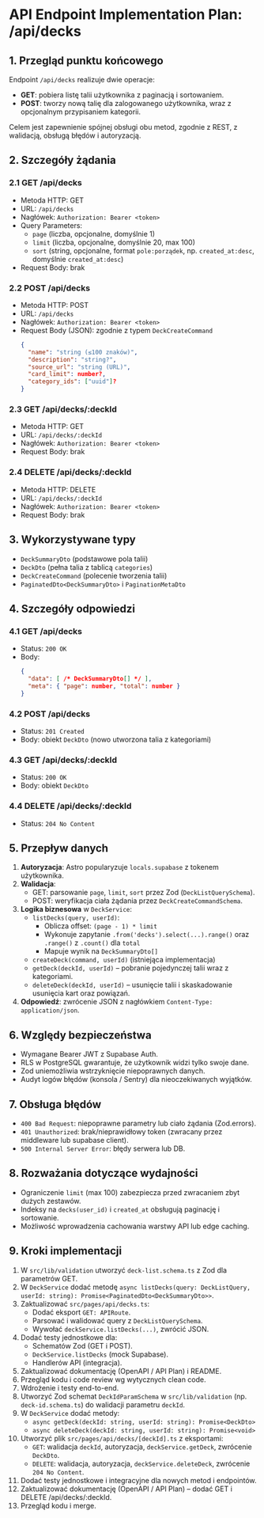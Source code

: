 # API Endpoint Implementation Plan: /api/decks

## 1. Przegląd punktu końcowego
Endpoint `/api/decks` realizuje dwie operacje:

- **GET**: pobiera listę talii użytkownika z paginacją i sortowaniem.
- **POST**: tworzy nową talię dla zalogowanego użytkownika, wraz z opcjonalnym przypisaniem kategorii.

Celem jest zapewnienie spójnej obsługi obu metod, zgodnie z REST, z walidacją, obsługą błędów i autoryzacją.

## 2. Szczegóły żądania

### 2.1 GET /api/decks
- Metoda HTTP: GET
- URL: `/api/decks`  
- Nagłówek:  `Authorization: Bearer <token>`
- Query Parameters:
  - `page` (liczba, opcjonalne, domyślnie 1)
  - `limit` (liczba, opcjonalne, domyślnie 20, max 100)
  - `sort` (string, opcjonalne, format `pole:porządek`, np. `created_at:desc`, domyślnie `created_at:desc`)
- Request Body: brak

### 2.2 POST /api/decks
- Metoda HTTP: POST
- URL: `/api/decks`  
- Nagłówek:  `Authorization: Bearer <token>`
- Request Body (JSON): zgodnie z typem `DeckCreateCommand`
  ```json
  {
    "name": "string (≤100 znaków)",
    "description": "string?",
    "source_url": "string (URL)",
    "card_limit": number?,
    "category_ids": ["uuid"]?
  }
  ```

### 2.3 GET /api/decks/:deckId
- Metoda HTTP: GET
- URL: `/api/decks/:deckId`
- Nagłówek:  `Authorization: Bearer <token>`
- Request Body: brak

### 2.4 DELETE /api/decks/:deckId
- Metoda HTTP: DELETE
- URL: `/api/decks/:deckId`
- Nagłówek:  `Authorization: Bearer <token>`
- Request Body: brak

## 3. Wykorzystywane typy
- `DeckSummaryDto` (podstawowe pola talii)
- `DeckDto` (pełna talia z tablicą `categories`)
- `DeckCreateCommand` (polecenie tworzenia talii)
- `PaginatedDto<DeckSummaryDto>` i `PaginationMetaDto`

## 4. Szczegóły odpowiedzi

### 4.1 GET /api/decks
- Status: `200 OK`
- Body:
  ```json
  {
    "data": [ /* DeckSummaryDto[] */ ],
    "meta": { "page": number, "total": number }
  }
  ```

### 4.2 POST /api/decks
- Status: `201 Created`
- Body: obiekt `DeckDto` (nowo utworzona talia z kategoriami)

### 4.3 GET /api/decks/:deckId
- Status: `200 OK`
- Body: obiekt `DeckDto`

### 4.4 DELETE /api/decks/:deckId
- Status: `204 No Content`

## 5. Przepływ danych

1. **Autoryzacja**: Astro popularyzuje `locals.supabase` z tokenem użytkownika.
2. **Walidacja**:
   - GET: parsowanie `page`, `limit`, `sort` przez Zod (`DeckListQuerySchema`).
   - POST: weryfikacja ciała żądania przez `DeckCreateCommandSchema`.
3. **Logika biznesowa** w `DeckService`:
   - `listDecks(query, userId)`:
     - Oblicza offset: `(page - 1) * limit`
     - Wykonuje zapytanie `.from('decks').select(...).range()` oraz `.range()` z `.count()` dla `total`
     - Mapuje wynik na `DeckSummaryDto[]`
   - `createDeck(command, userId)` (istniejąca implementacja)
   - `getDeck(deckId, userId)` – pobranie pojedynczej talii wraz z kategoriami.
   - `deleteDeck(deckId, userId)` – usunięcie talii i skaskadowanie usunięcia kart oraz powiązań.
4. **Odpowiedź**: zwrócenie JSON z nagłówkiem `Content-Type: application/json`.

## 6. Względy bezpieczeństwa

- Wymagane Bearer JWT z Supabase Auth.
- RLS w PostgreSQL gwarantuje, że użytkownik widzi tylko swoje dane.
- Zod uniemożliwia wstrzyknięcie niepoprawnych danych.
- Audyt logów błędów (konsola / Sentry) dla nieoczekiwanych wyjątków.

## 7. Obsługa błędów

- `400 Bad Request`: niepoprawne parametry lub ciało żądania (Zod.errors).
- `401 Unauthorized`: brak/nieprawidłowy token (zwracany przez middleware lub supabase client).
- `500 Internal Server Error`: błędy serwera lub DB.

## 8. Rozważania dotyczące wydajności

- Ograniczenie `limit` (max 100) zabezpiecza przed zwracaniem zbyt dużych zestawów.
- Indeksy na `decks(user_id)` i `created_at` obsługują paginację i sortowanie.
- Możliwość wprowadzenia cachowania warstwy API lub edge caching.

## 9. Kroki implementacji

1. W `src/lib/validation` utworzyć `deck-list.schema.ts` z Zod dla parametrów GET.
2. W `DeckService` dodać metodę `async listDecks(query: DeckListQuery, userId: string): Promise<PaginatedDto<DeckSummaryDto>>`.
3. Zaktualizować `src/pages/api/decks.ts`:
   - Dodać eksport `GET: APIRoute`.
   - Parsować i walidować query z `DeckListQuerySchema`.
   - Wywołać `deckService.listDecks(...)`, zwrócić JSON.
4. Dodać testy jednostkowe dla:
   - Schematów Zod (GET i POST).
   - `DeckService.listDecks` (mock Supabase).
   - Handlerów API (integracja).
5. Zaktualizować dokumentację (OpenAPI / API Plan) i README.
6. Przegląd kodu i code review wg wytycznych clean code.
7. Wdrożenie i testy end-to-end.
8. Utworzyć Zod schemat `DeckIdParamSchema` w `src/lib/validation` (np. `deck-id.schema.ts`) do walidacji parametru `deckId`.
9. W `DeckService` dodać metody:
   - `async getDeck(deckId: string, userId: string): Promise<DeckDto>`
   - `async deleteDeck(deckId: string, userId: string): Promise<void>`
10. Utworzyć plik `src/pages/api/decks/[deckId].ts` z eksportami:
    - `GET`: walidacja `deckId`, autoryzacja, `deckService.getDeck`, zwrócenie `DeckDto`.
    - `DELETE`: walidacja, autoryzacja, `deckService.deleteDeck`, zwrócenie `204 No Content`.
11. Dodać testy jednostkowe i integracyjne dla nowych metod i endpointów.
12. Zaktualizować dokumentację (OpenAPI / API Plan) – dodać GET i DELETE /api/decks/:deckId.
13. Przegląd kodu i merge. 